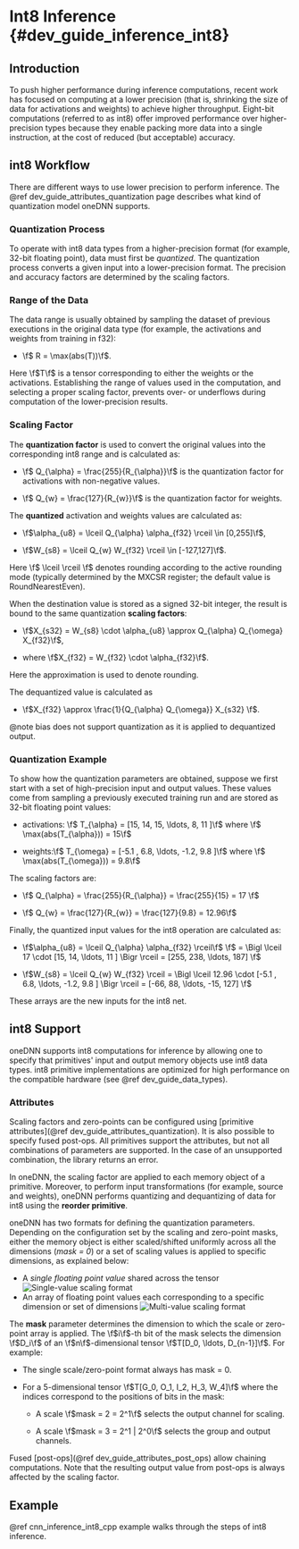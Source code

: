 Int8 Inference {#dev_guide_inference_int8}
==========================================

## Introduction

To push higher performance during inference computations, recent work has
focused on computing at a lower precision (that is, shrinking the size of data
for activations and weights) to achieve higher throughput. Eight-bit
computations (referred to as int8) offer improved performance over
higher-precision types because they enable packing more data into a single
instruction, at the cost of reduced (but acceptable) accuracy.

## int8 Workflow

There are different ways to use lower precision to perform inference. The
@ref dev_guide_attributes_quantization page describes what kind of
quantization model oneDNN supports.

### Quantization Process
To operate with int8 data types from a higher-precision format (for example,
32-bit floating point), data must first be _quantized_. The quantization
process converts a given input into a lower-precision format. The precision and
accuracy factors are determined by the scaling factors.

### Range of the Data
The data range is usually obtained by sampling the dataset of previous
executions in the original data type (for example, the activations and weights
from training in f32):

+ \f$ R = \max(abs(T))\f$.

Here \f$T\f$ is a tensor corresponding to either the weights or the
activations. Establishing the range of values used in the computation, and
selecting a proper scaling factor, prevents over- or underflows during
computation of the lower-precision results.

### Scaling Factor
The **quantization factor** is used to convert the
original values into the corresponding int8 range and is calculated as:

+ \f$ Q_{\alpha} = \frac{255}{R_{\alpha}}\f$ is the
quantization factor for activations with non-negative values.

+ \f$ Q_{w} = \frac{127}{R_{w}}\f$ is the quantization factor for weights.

The **quantized** activation and weights values are calculated as:

+ \f$\alpha_{u8} = \lceil Q_{\alpha} \alpha_{f32} \rceil \in [0,255]\f$,

+ \f$W_{s8} = \lceil Q_{w} W_{f32} \rceil \in [-127,127]\f$.

Here \f$ \lceil \rceil \f$ denotes rounding according to the active rounding
mode (typically determined by the MXCSR register; the default value is
RoundNearestEven).

When the destination value is stored as a signed 32-bit integer, the result is
bound to the same quantization **scaling factors**:

+ \f$X_{s32} = W_{s8} \cdot \alpha_{u8} \approx Q_{\alpha} Q_{\omega} X_{f32}\f$,

+ where \f$X_{f32} = W_{f32} \cdot \alpha_{f32}\f$.

Here the approximation is used to denote rounding.

The dequantized value is calculated as

+ \f$X_{f32} \approx \frac{1}{Q_{\alpha} Q_{\omega}} X_{s32} \f$.

@note bias does not support quantization as it is applied to dequantized output.

### Quantization Example
To show how the quantization parameters are obtained, suppose we first start
with a set of high-precision input and output values. These values come from
sampling a previously executed training run and are stored as 32-bit floating
point values:

+ activations: \f$ T_{\alpha} = [15, 14, 15, \ldots, 8, 11 ]\f$
  where \f$ \max(abs(T_{\alpha})) = 15\f$

+ weights:\f$ T_{\omega} = [-5.1 , 6.8, \ldots, -1.2, 9.8 ]\f$
  where \f$ \max(abs(T_{\omega})) = 9.8\f$

The scaling factors are:

+ \f$ Q_{\alpha} = \frac{255}{R_{\alpha}} = \frac{255}{15} = 17 \f$

+ \f$ Q_{w} = \frac{127}{R_{w}} = \frac{127}{9.8} = 12.96\f$

Finally, the quantized input values for the int8 operation are calculated as:

+ \f$\alpha_{u8} = \lceil Q_{\alpha} \alpha_{f32} \rceil\f$
   \f$ = \Bigl \lceil 17 \cdot [15, 14, \ldots, 11 ] \Bigr \rceil = [255, 238, \ldots, 187] \f$

+ \f$W_{s8} = \lceil Q_{w} W_{f32} \rceil
    = \Bigl \lceil 12.96 \cdot [-5.1 , 6.8, \ldots, -1.2, 9.8 ] \Bigr \rceil
    = [-66, 88, \ldots, -15, 127] \f$

These arrays are the new inputs for the int8 net.

## int8 Support

oneDNN supports int8 computations for inference by allowing one to specify that
primitives' input and output memory objects use int8 data types. int8
primitive implementations are optimized for high performance on the compatible
hardware (see @ref dev_guide_data_types).

### Attributes

Scaling factors and zero-points can be configured using [primitive
attributes](@ref dev_guide_attributes_quantization). It is also
possible to specify fused post-ops. All primitives support the
attributes, but not all combinations of parameters are supported. In
the case of an unsupported combination, the library returns an error.

In oneDNN, the scaling factor are applied to each memory object of a primitive.
Moreover, to perform input transformations (for example, source and
weights), oneDNN performs quantizing and dequantizing of data for int8 using
the **reorder primitive**.

oneDNN has two formats for defining the quantization
parameters. Depending on the configuration set by the scaling and
zero-point masks, either the memory object is either scaled/shifted
uniformly across all the dimensions (_mask = 0_) or a set of scaling
values is applied to specific dimensions, as explained below:

* A *single floating point value* shared across the tensor
![Single-value scaling format](./images/img_singlescalar.png)
* An array of floating point values each corresponding to a specific
  dimension or set of dimensions ![Multi-value scaling format](./images/img_multiscalar.png)

The **mask** parameter determines the dimension to which the scale or
zero-point array is applied. The \f$i\f$-th bit of the mask selects
the dimension \f$D_i\f$ of an \f$n\f$-dimensional tensor
\f$T[D_0, \ldots, D_{n-1}]\f$. For example:

+ The single scale/zero-point format always has mask = 0.

+ For a 5-dimensional tensor \f$T[G_0, O_1, I_2, H_3, W_4]\f$ where the
  indices correspond to the positions of bits in the mask:

  + A scale \f$mask = 2 = 2^1\f$ selects the output channel for scaling.

  + A scale \f$mask = 3 = 2^1 | 2^0\f$ selects the group and output channels.

Fused [post-ops](@ref dev_guide_attributes_post_ops) allow chaining
computations. Note that the resulting output value from post-ops is always
affected by the scaling factor.

## Example

@ref cnn_inference_int8_cpp example walks through the steps of int8 inference.
